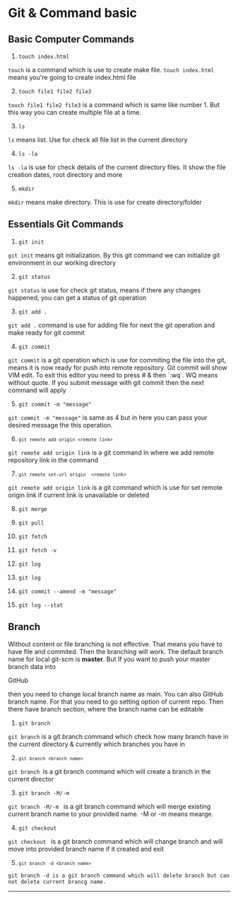 # Git & Command basic

## Basic Computer Commands
1. `touch index.html`
<p><code>touch</code> is a command which is use to create make file. <code>touch index.html</code> means you're going to create index.html file</p>

2. `touch file1 file2 file3`
<p><code>touch file1 file2 file3</code> is a command which is same like number 1. But this way you can create multiple file at a time. </p>

3. <code>ls</code>
<p><code>ls</code> means list. Use for check all file list in the current directory</p>

4. <code>ls -la</code>
<p><code>ls -la</code> is use for check details of the current directory files. It show the file creation dates, root directory and more</p>

5. <code>mkdir</code>
<p><code>mkdir</code> means make directory. This is use for create directory/folder</p>

## Essentials Git Commands
1. <code>git init</code>
<p><code>git init</code> means git initialization. By this git command we can initialize git environment in our working directory</p>

2. <code>git status</code>
<p><code>git status</code> is use for check git status, means if there any changes happened, you can get a status of git operation</p>

3. <code>git add .</code>
<p><code>git add .</code> command is use for adding file for next the git operation and make ready for git commit</p>

4. <code>git commit</code>
<p><code>git commit</code> is a git operation which is use for commiting the file into the git, means it is now ready for push into remote repository. Git commit will show VIM edit. To exit this editor you need to press # & then `:wq`. WQ means without quote. If you submit message with git commit then the next command will apply</p>

5. <code>git commit -m "message"</code>
<p><code>git commit -m "message"</code> is same as 4  but in here you can pass your desired message the this operation.</p>

6. <code>`git remote add origin <remote link> `</code>
<p> <code>git remote add origin link</code> is a git command in where we add remote repository link in the command</p>

7. <code>`git remote set-url origin  <remote link> `</code>
<p> <code>git remote add origin link</code> is a git command which is use for set remote origin link if current link is unavailable or deleted</p>

8. <code>git merge</code>
<p><code></code></p>

9. <code>git pull</code>
<p><code></code></p>

10. <code>git fetch</code>
<p><code></code></p>

11. <code>git fetch -v</code>
<p><code></code></p>

12. <code>git log</code>
<p><code></code></p>

13. <code>git log</code>
<p><code></code></p>

14. <code>git commit --amend -m "message"</code>
<p><code></code></p>

15. <code>git log --stat</code>
<p><code></code></p>


## Branch
<p>Without content or file branching is not effective. That means you have to have file and commited. Then the branching will work. The default branch name for local git-scm is <b>master</b>. But If you want to push your master branch data into <p>GitHub</p> then you need to change local branch name as main. You can also GitHub branch name. For that you need to go setting option of current repo. Then there have branch section, where the branch name can be editable</p>

1. <code>git branch</code>
<p><code>git branch</code> is a git branch command which check how many branch have in the current directory & currently which branches you have in</p>

2. <code>`git branch <branch name>`</code>
<p><code>git branch <branch name></code>is a git branch command which will create a branch in the current director</p>

3. <code>git branch -M/-m <branch name></code>
<p><code>git branch -M/-m <branch name></code> is a git branch command which will merge existing current branch name to your provided name. -M or -m means mearge.</p>

4. <code>git checkout <branch name></code>
<p><code>git checkout <branch name></code> is a git branch command which will change branch and will move into provided branch name if it created and exit</p>

5. <code>`git branch -d <branch name>`</code>
<p><code>git branch -d <branch name>is a git branch command which will delete branch but can not delete current brancg name.</code></p>

--------------------
<code></code>
<p><code></code></p>

